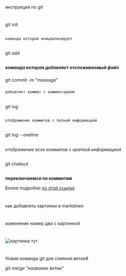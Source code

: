 #
инструкция по git
#
##
git init
## 
```sh
команда которая инициализирует
```


##
git add
##
***команда которая добавляет отслеживаемый файл***

###
git commit -m "message"
###

```sh
добавляет коммит с комментарием
```
##
git log
## 
```sh
отображение коммитов с полной информацией
``````

##
git log --oneline
##


*отображение всех коммитов с краткой информацией*



##
git chekout
##

**переключаемся по коммитам**



Более подробно [по этой ссылке](https://proglib.io/p/git-for-half-an-hour "внешний ресурс")

#
как добавлять картинки в markdown
#

#
изменение номер два c картинкой
#
![картинка тут](gitlogo.png)

#
Новая команда git для слияния веток# 

*git merge "название ветки"*
